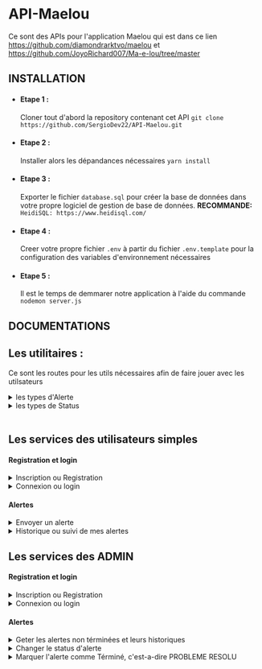 # API-Maelou

Ce sont des APIs pour l'application Maelou qui est dans ce lien https://github.com/diamondrarktvo/maelou et https://github.com/JoyoRichard007/Ma-e-lou/tree/master

## INSTALLATION

- #### Etape 1 :

  Cloner tout d'abord la repository contenant cet API
  `git clone https://github.com/SergioDev22/API-Maelou.git`

- #### Etape 2 :

  Installer alors les dépandances nécessaires
  `yarn install`

- #### Etape 3 :

  Exporter le fichier `database.sql` pour créer la base de données dans votre propre logiciel de gestion de base de données.
  **RECOMMANDE:** `HeidiSQL: https://www.heidisql.com/`

- #### Etape 4 :

  Creer votre propre fichier `.env` à partir du fichier `.env.template` pour la configuration des variables d'environnement nécessaires

- #### Etape 5 :
  Il est le temps de demmarer notre application à l'aide du commande `nodemon server.js`

## DOCUMENTATIONS

## Les utilitaires :

Ce sont les routes pour les utils nécessaires afin de faire jouer avec les utilsateurs

<details>
<summary>les types d'Alerte</summary>

- <details>
  <summary>Request</summary>

  ```http
  GET <host>:<port>/api/v1/utils/alerte-type
  ```

  </details>

- <details>
    <summary>Response (200)</summary>

  ```json
    [
        {
          "id": <id>,
          "nom": <nom du type d'alerte>,
          "description": <description de ce type>
        },
        {
          "id": <id>,
          "nom": <nom du type d'alerte>,
          "description": <description de ce type>
        },
        {
          "id": <id>,
          "nom": <nom du type d'alerte>,
          "description": <description de ce type>
        },
        ...
    ]
  ```

    </details>

  </details>

<details>
<summary>les types de Status</summary>

- <details>
  <summary>Request</summary>

  ```http
  GET <host>:<port>/api/v1/utils/status-type
  ```

  </details>

- <details>
    <summary>Response (200)</summary>

  ```json
  [
    {
      "id": 1,
      "nom": "NOUVEAU"
    },
    {
      "id": 2,
      "nom": "PRISE"
    },
    {
      "id": 3,
      "nom": "EN PROGRES"
    },
    {
      "id": 4,
      "nom": "EN ATTENTE"
    }
  ]
  ```

    </details>

  </details>

<br >

## Les services des utilisateurs simples

#### Registration et login

<details>
<summary>Inscription ou Registration</summary>

- <details>
  <summary>Request</summary>

  **NB** : Pour prendre en compte le PDC de l'utilsateur,
  Il faut envoyer les données en `multipart/form-data`
  avec le champ de la photo nommé "pdc"

  ```http
  POST <host>:<port>/api/v1/user/register
  formdata(
    "nom": string | required,
    "prenom": string | required,
    "facebook": string | required,
    "cin": string | NOT required,
    "adresse": string | required,
    "nom_utilisateur": string | required,
    "mot_de_passe": string | required,
    "pdc": file | NOT required,
  )
  ```

  Sinon, Envoyer tout simplement les données en `json`

  ```http
  POST <host>:<port>/api/v1/user/register
  {
    "nom": string | required,
    "prenom": string | required,
    "facebook": string | required,
    "cin": string | NOT required,
    "adresse": string | required,
    "nom_utilisateur": string | required,
    "mot_de_passe": string | required,
  }
  ```

  </details>

- <details>
    <summary>Response (200)</summary>

  ```json
    {
        "message": "User registered successfully!",
        "data": {
            "id": <id>,
            "nom": <nom de l'utilisateur> ,
            "prenom": <prénom de l'utilisateur>,
            "adresse": <adresse de l'utilisateur>,
            "token": <token>
        }
    }
  ```

    </details>

  </details>

<details>
<summary>Connexion ou login </summary>

- <details>
  <summary>Request</summary>

  ```http
  POST <host>:<port>/api/v1/user/login
  {
    "nom_utilisateur": string | required,
    "mot_de_passe": string | required,
  }
  ```

  </details>

- <details>
    <summary>Response (200)</summary>

  ```json
    {

        "message": "User logged in successfully!",
        "data": {
            "id": <id>,
            "nom": <nom de l'utilisateur> ,
            "prenom": <prénom de l'utilisateur>,
            "adresse": <adresse de l'utilisateur>,
            "token": <token>
        }
    }
  ```

    </details>

  </details>

#### Alertes

<details>
<summary> Envoyer un alerte </summary>

- <details>
  <summary>Request</summary>

  _id_Type_ : Type d'alerte dans utilitaire

  ```http
  POST <host>:<port>/api/v1/alert
  Authorization: Bearer <token>

  {
    "longitude": string | required,
    "latitude": string | required,
    "id_Utilisateur": number | required,
    "id_Type" : number | required
  }

  ```

  </details>

- <details>
    <summary>Response (200)</summary>

  ```json
    {
      "id": <id de l'alerte dans bdd>,
      "message": "Alert sended succesfuly!"
    }
  ```

    </details>

  </details>

<details>
<summary> Historique ou suivi de mes alertes </summary>

- <details>
  <summary>Request</summary>

  ```http
  GET <host>:<port>/api/v1/alert/my-alert
  Authorization: Bearer <token>
  ```

  </details>

- <details>
    <summary>Response (200)</summary>

  ```json
  [
    {
      "id": <id_alerte>,
      "content": {
        "date_post": <date_post>,
        "longitude": <longitude>,
        "latitude": <latitude>
      },
      "type_Alert": {
        "id": <id_Type_alerte>,
        "nom": <son_nom>
      },
      "status_Alert": {
        "id": <id_Status_alerte>,
        "nom": <son_nom>
      },
      "closed": {
        "isClosed": <true | false >,
        "date_closed": <date_si_cloturé>
      }
    },
    {
      "id": <id_alerte>,
      "content": {
        "date_post": <date_post>,
        "longitude": <longitude>,
        "latitude": <latitude>
      },
      "type_Alert": {
        "id": <id_Type_alerte>,
        "nom": <son_nom>
      },
      "status_Alert": {
        "id": <id_Status_alerte>,
        "nom": <son_nom>
      },
      "closed": {
        "isClosed": <true | false >,
        "date_closed": <date_si_cloturé>
      }
    },
    ...
  ]
  ```

    </details>

  </details>

## Les services des ADMIN

#### Registration et login

<details>
<summary>Inscription ou Registration</summary>

- <details>
  <summary>Request</summary>

  **NB : Cet action a besoin d'un pouvoir super Admin(isSuper===true)**

  ```http
  POST <host>:<port>/api/v1/admin/register
  {
    "nom": string | required,
    "prenom": string | required,
    "grade": string | required,
    "poste": string | required,
    "nom_utilisateur": string | required,
    "mot_de_passe": string | required,
    "isSuper": boolean | NOT required,

  }
  ```

  </details>

- <details>
    <summary>Response (200)</summary>

  ```json
    {
      "message": "Admin registered successfully!",
      "id": <id>,
      "data": {
        "nom": <nom>,
        "prenom": <prénom>,
        "grade": <grade>,
        "poste": <poste>,
        "nom_utilisateur": <nom_utilisateur>,
        "isSuper": false
      },
      "token": <token>
    }
  ```

    </details>

  </details>

<details>
<summary>Connexion ou login </summary>

- <details>
  <summary>Request</summary>

  ```http
  POST <host>:<port>/api/v1/admin/login
  {
    "nom_utilisateur": string | required,
    "mot_de_passe": string | required,
  }
  ```

  </details>

- <details>
    <summary>Response (200)</summary>

  ```json
    {
      "message": "Admin registered successfully!",
      "id": <id>,
      "data": {
        "nom": <nom>,
        "prenom": <prénom>,
        "grade": <grade>,
        "poste": <poste>,
        "nom_utilisateur": <nom_utilisateur>,
        "isSuper": false
      },
      "token": <token>
    }
  ```

    </details>

  </details>

#### Alertes

<details>
<summary> Geter les alertes  non términées et leurs historiques </summary>

- <details>
  <summary>Request</summary>

  ```http
  GET <host>:<port>/api/v1/alert
  Authorization: Bearer <token_admin>
  ```

  </details>

- <details>
    <summary>Response (200)</summary>

  ```json
    [
      {
        "id":<id_Alert> ,
        "people": {
          "id": <id_de_la_personne_sender>,
          "nom": <son_nom>,
          "prenom": <son_prenom>,
          "cin": <son_cin>,
          "facebook": <son_pseudo_fb>,
          "adresse": <son_adresse>
        },
        "content": {
          "date_post": <date_post_d_alerte>,
          "longitude": <son_longitude>,
          "latitude": <son_latitude>
        },
        "type_Alert": {
          "id": <id_type_alerte>,
          "nom": <son_nom>
        },
        "status_Alert": {
          "id": <id_status_alerte>,
           "nom": <son_nom>
        }
      },
      {
        "id":<id_Alert> ,
        "people": {
          "id": <id_de_la_personne_sender>,
          "nom": <son_nom>,
          "prenom": <son_prenom>,
          "cin": <son_cin>,
          "facebook": <son_pseudo_fb>,
          "adresse": <son_adresse>
        },
        "content": {
          "date_post": <date_post_d_alerte>,
          "longitude": <son_longitude>,
          "latitude": <son_latitude>
        },
        "type_Alert": {
          "id": <id_type_alerte>,
          "nom": <son_nom>
        },
        "status_Alert": {
          "id": <id_status_alerte>,
           "nom": <son_nom>
        }
      },
      ...
    ]
  ```

    </details>

  </details>

<details>
<summary> Changer le status d'alerte </summary>

- <details>
  Cet API permet de changer le status d'Alerte
  **NB** : les types de status sont vu aux utilitaires
  <summary>Request</summary>

  ```http
  PATCH <host>:<port>/api/v1/alert/<id_Alerte>
  Authorization: Bearer <token_admin>

  {
    "id_Admin" : <id_Admin>,
    "id_Status": <id_Status_pour_le_changement>
  }
  ```

  </details>

- <details>
    <summary>Response (200)</summary>

  ```json
  {
    "message": "Alert status changed succesfuly for   Alert <id_Alerte>"
  }
  ```

    </details>

  </details>

<details>
<summary> Marquer l'alerte comme Términé, c'est-a-dire PROBLEME RESOLU </summary>

- <details>
  <summary>Request</summary>

  ```http
  PATCH <host>:<port>/api/v1/alert/close/<id_Alerte>
  Authorization: Bearer <token_admin>

  {
    "id_Admin" : <id_Admin>
  }
  ```

  </details>

- <details>
    <summary>Response (200)</summary>

  ```json
  {
    "message": "Alert status changed \"TERMINE\" succesfuly for Alert <id_Alerte>"
  }
  ```

    </details>

  </details>
